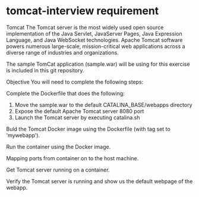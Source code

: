 # tomcat-interview requirement

Tomcat
The Tomcat server is the most widely used open source implementation of the Java Servlet, JavaServer Pages, Java Expression Language, and Java WebSocket technologies. Apache Tomcat software powers numerous large-scale, mission-critical web applications across a diverse range of industries and organizations.

The sample TomCat application (sample.war) will be using for this exercise is included in this git repository.

Objective
You will need to complete the following steps:

Complete the Dockerfile that does the following:
   1.  Move the sample.war to the default CATALINA_BASE/webapps directory
   2.  Expose the default Apache Tomcat server 8080 port
   3.  Launch the Tomcat server by executing catalina.sh
  
Buld the Tomcat Docker image using the Dockerfile (with tag set to 'mywebapp').

Run the container using the Docker image.

Mapping ports from container on to the host machine.

Get Tomcat server running on a container.

Verify the Tomcat server is running and show us the default webpage of the webapp.
